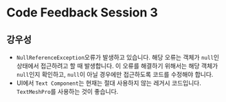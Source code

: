 # Code Feedback Session 3

## 강우성

* `NullReferenceException`오류가 발생하고 있습니다. 해당 오류는 객체가 `null`인 상태에서 접근하려고 할 때 발생합니다. 이 오류를 해결하기 위해서는 해당 객체가 `null`인지 확인하고, `null`이 아닐 경우에만 접근하도록 코드를 수정해야 합니다.
* UI에서 `Text Component`는 현재는 절대 사용하지 않는 레거시 코드입니다. `TextMeshPro`를 사용하는 것이 좋습니다.
            